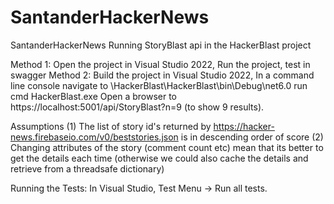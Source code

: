 # SantanderHackerNews
SantanderHackerNews
Running StoryBlast api in the HackerBlast project

Method 1: Open the project in Visual Studio 2022, Run the project, test in swagger
Method 2: Build the project in Visual Studio 2022, 
	In a command line console navigate to <projectroot>\HackerBlast\HackerBlast\bin\Debug\net6.0
	run cmd HackerBlast.exe
	Open a browser to https://localhost:5001/api/StoryBlast?n=9   (to show 9 results).

Assumptions
	(1) The list of story id's returned by https://hacker-news.firebaseio.com/v0/beststories.json is in descending order of score
	(2) Changing attributes of the story (comment count etc) mean that its better to get the details each time 
		(otherwise we could also cache the details and retrieve from a threadsafe dictionary)

Running the Tests:
In Visual Studio, Test Menu -> Run all tests.
